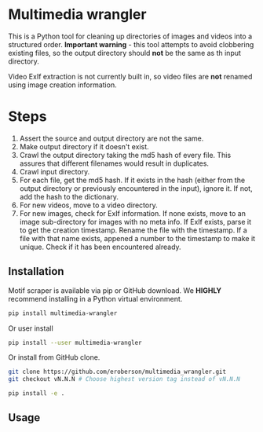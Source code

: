 # Multimedia wrangler
This is a Python tool for cleaning up directories of images and videos into a structured order. **Important warning** - this tool attempts to avoid clobbering existing files, so the output directory should **not** be the same as th input directory.

Video ExIf extraction is not currently built in, so video files are **not** renamed using image creation information.

Steps
=====
1. Assert the source and output directory are not the same.
2. Make output directory if it doesn't exist.
3. Crawl the output directory taking the md5 hash of every file. This assures that different filenames would result in duplicates.
4. Crawl input directory.
5. For each file, get the md5 hash. If it exists in the hash (either from the output directory or previously encountered in the input), ignore it. If not, add the hash to the dictionary.
6. For new videos, move to a video directory.
7. For new images, check for ExIf information. If none exists, move to an image sub-directory for images with no meta info. If ExIf exists, parse it to get the creation timestamp. Rename the file with the timestamp. If a file with that name exists, appened a number to the timestamp to make it unique. Check if it has been encountered already.

## Installation
Motif scraper is available via pip or GitHub download.
We **HIGHLY** recommend installing in a Python virtual environment.

```bash
pip install multimedia-wrangler
```

Or user install

```bash
pip install --user multimedia-wrangler
```

Or install from GitHub clone.

```bash
git clone https://github.com/eroberson/multimedia_wrangler.git
git checkout vN.N.N # Choose highest version tag instead of vN.N.N

pip install -e .
```

## Usage
```bash
```

